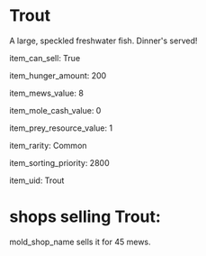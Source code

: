 # Trout

A large, speckled freshwater fish. Dinner's served!

item_can_sell: True

item_hunger_amount: 200

item_mews_value: 8

item_mole_cash_value: 0

item_prey_resource_value: 1

item_rarity: Common

item_sorting_priority: 2800

item_uid: Trout

# shops selling Trout:

mold_shop_name sells it for 45 mews.